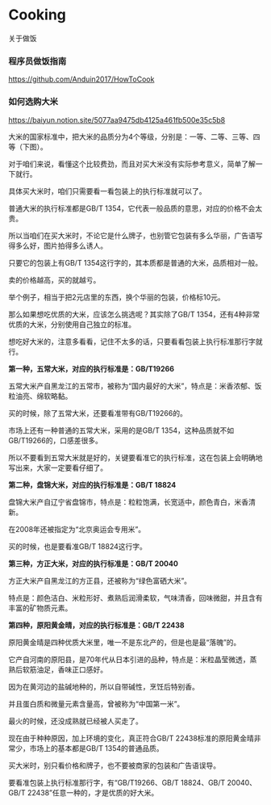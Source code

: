 # Cooking
关于做饭

### 程序员做饭指南  
https://github.com/Anduin2017/HowToCook  

### 如何选购大米
https://baiyun.notion.site/5077aa9475db4125a461fb500e35c5b8  


大米的国家标准中，把大米的品质分为4个等级，分别是：一等、二等、三等、四等（下图）。

对于咱们来说，看懂这个比较费劲，而且对买大米没有实际参考意义，简单了解一下就行。

具体买大米时，咱们只需要看一看包装上的执行标准就可以了。

普通大米的执行标准都是GB/T 1354，它代表一般品质的意思，对应的价格不会太贵。

所以当咱们在买大米时，不论它是什么牌子，也别管它包装有多么华丽，广告语写得多么好，图片拍得多么诱人。

只要它的包装上有GB/T 1354这行字的，其本质都是普通的大米，品质相对一般。

卖的价格越高，买的就越亏。

举个例子，相当于把2元店里的东西，换个华丽的包装，价格标10元。

那么如果想吃优质的大米，应该怎么挑选呢？其实除了GB/T 1354，还有4种非常优质的大米，分别使用自己独立的标准。

想吃好大米的，注意多看看，记住不太多的话，只要看看包装上执行标准那行字就行。

**第一种，五常大米，对应的执行标准是：GB/T19266**

五常大米产自黑龙江的五常市，被称为“国内最好的大米”，特点是：米香浓郁、饭粒油亮、绵软略黏。

买的时候，除了五常大米，还要看准带有GB/T19266的。

市场上还有一种普通的五常大米，采用的是GB/T 1354，这种品质就不如GB/T19266的，口感差很多。

所以不要看到五常大米就是好的，关键要看准它的执行标准，这在包装上会明确地写出来，大家一定要看仔细了。

**第二种，盘锦大米，对应的执行标准是：GB/T 18824**

盘锦大米产自辽宁省盘锦市，特点是：粒粒饱满，长宽适中，颜色青白，米香清新。

在2008年还被指定为“北京奥运会专用米”。

买的时候，也是要看准GB/T 18824这行字。

**第三种，方正大米，对应的执行标准是：GB/T 20040**

方正大米产自黑龙江的方正县，还被称为“绿色富硒大米”。

特点是：颜色洁白、米粒形好、煮熟后润滑柔软，气味清香，回味微甜，并且含有丰富的矿物质元素。

**第四种，原阳黄金晴，对应的执行标准是：GB/T 22438**

原阳黄金晴是四种优质大米里，唯一不是东北产的，但是也是最“落魄”的。

它产自河南的原阳县，是70年代从日本引进的品种，特点是：米粒晶莹微透，蒸熟后软筋油足，香味正口感好。

因为在黄河边的盐碱地种的，所以自带碱性，烹饪后特别香。

并且蛋白质和微量元素含量高，曾被称为“中国第一米”。

最火的时候，还没成熟就已经被人买走了。

现在由于种种原因，加上环境的变化，真正符合GB/T 22438标准的原阳黄金晴非常少，市场上的基本都是GB/T 1354的普通品质。

买大米时，别只看价格和牌子，也不要被商家的包装和广告语误导。

要看准包装上执行标准那行字，有“GB/T19266、GB/T 18824、GB/T 20040、GB/T 22438”任意一种的，才是优质的好大米。



